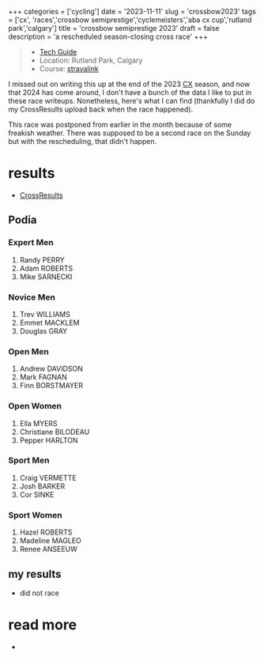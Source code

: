 +++
categories = ['cycling']
date = '2023-11-11'
slug = 'crossbow2023'
tags = ['cx', 'races','crossbow semiprestige','cyclemeisters','aba cx cup','rutland park','calgary']
title = 'crossbow semiprestige 2023'
draft = false
description = 'a rescheduled season-closing cross race'
+++

> * [Tech Guide](https://docs.google.com/document/d/1-vppOEj72wRFW5r8uYQhWkwkS9hki_GaAUJAI207lvU/edit?usp=sharing)
> * Location: Rutland Park, Calgary
> * Course: [stravalink](http://www.strava.com/segments/35834847)

I missed out on writing this up at the end of the 2023 [CX](../cx/) season, and now that 2024 has come around, I don't have a bunch of the data I like to put in these race writeups. Nonetheless, here's what I can find (thankfully I did do my CrossResults upload back when the race happened).

This race was postponed from earlier in the month because of some freakish weather. There was supposed to be a second race on the Sunday but with the rescheduling, that didn't happen.

# results

* [CrossResults](https://www.crossresults.com/race/12118)

## Podia

### Expert Men

1. Randy PERRY
2. Adam ROBERTS
3. Mike SARNECKI

### Novice Men

1. Trev WILLIAMS
2. Emmet MACKLEM
3. Douglas GRAY

### Open Men

1. Andrew DAVIDSON
2. Mark FAGNAN
3. Finn BORSTMAYER

### Open Women

1. Ella MYERS
2. Christiane BILODEAU
3. Pepper HARLTON

### Sport Men

1. Craig VERMETTE
2. Josh BARKER
3. Cor SINKE

### Sport Women

1. Hazel ROBERTS
2. Madeline MAGLEO
3. Renee ANSEEUW

## my results

* did not race

# read more

* 
